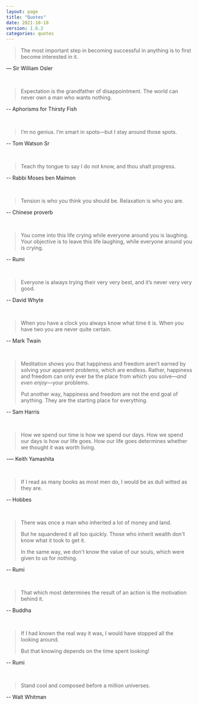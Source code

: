 ```yaml
---
layout: page
title: "Quotes"
date: 2021-10-10
version: 1.6.2
categories: quotes
---
```


> The most important step in becoming successful in anything is to first become interested in it.

— Sir William Osler

<br>

> Expectation is the grandfather of disappointment. The world can never own a man who wants nothing.

-- Aphorisms for Thirsty Fish

<br>

> I’m no genius. I’m smart in spots—but I stay around those spots.

-- Tom Watson Sr

<br>

> Teach thy tongue to say I do not know, and thou shalt progress.

-- Rabbi Moses ben Maimon

<br>

> Tension is who you think you should be. Relaxation is who you are.

-- Chinese proverb

<br>

> You come into this life crying while everyone around you is laughing. Your objective is to leave this life laughing, while everyone around you is crying.

-- Rumi

<br>

> Everyone is always trying their very very best, and it’s never very very good.

-- David Whyte

<br>

> When you have a clock you always know what time it is. When you have two you are never quite certain.

-- Mark Twain

<br>

> Meditation shows you that happiness and freedom aren’t earned by solving your apparent problems, which are endless. Rather, happiness and freedom can only ever be the place from which you solve—_and even enjoy_—your problems.
>
> Put another way, happiness and freedom are not the end goal of anything. They are the starting place for everything.

-- Sam Harris

<br>

> How we spend our time is how we spend our days. How we spend our days is how our life goes. How our life goes determines whether we thought it was worth living.

-— Keith Yamashita

<br>

> If I read as many books as most men do, I would be as dull witted as they are.

-- Hobbes

<br>

> There was once a man who inherited a lot of money and land.
>
> But he squandered it all too quickly. Those who inherit wealth
> don't know what it took to get it.
>
> In the same way, we don't know the value of our souls,
> which were given to us for nothing.

-- Rumi

<br>

> That which most determines the result of an action is the motivation behind it.

-- Buddha

<br>

> If I had known the real way it was, I would have stopped all the looking around.
>
> But that knowing depends on the time spent looking!

-- Rumi

<br>

> Stand cool and composed before a million universes.

-- Walt Whitman

<br>
